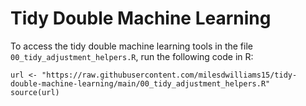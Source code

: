 # Tidy Double Machine Learning

To access the tidy double machine learning tools in the file `00_tidy_adjustment_helpers.R`, run the following code in R:

```
url <- "https://raw.githubusercontent.com/milesdwilliams15/tidy-double-machine-learning/main/00_tidy_adjustment_helpers.R"
source(url)
```
